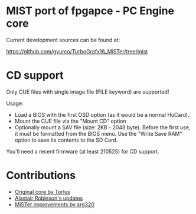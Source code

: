 # MIST port of fpgapce - PC Engine core

Current development sources can be found at:

https://github.com/gyurco/TurboGrafx16_MiSTer/tree/mist

# CD support

Only CUE files with single image file (FILE keyword) are supported!

Usage:

- Load a BIOS with the first OSD option (as it would be a normal HuCard).
- Mount the CUE file via the "Mount CD" option
- Optionally mount a SAV file (size: 2KB - 2048 byte). Before the first use,
  it must be formatted from the BIOS menu. Use the "Write Save RAM" option to
  save its contents to the SD Card.

You'll need a recent firmware (at least 210525) for CD support.

# Contributions

- [Original core by Torlus](https://github.com/Torlus/fpgapce)
- [Alastair Robinson's updates](https://github.com/robinsonb5/fpgapce)
- [MiSTer improvements by srg320](https://github.com/MiSTer-devel/TurboGrafx16_MiSTer)